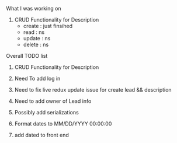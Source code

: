 What I was working on 
1) CRUD Functionality for Description
    - create : just finsihed
    - read : ns
    - update : ns
    - delete : ns



Overall TODO list

1) CRUD Functionality for Description

2) Need To add log in

3) Need to fix live redux update issue for create lead && description

4) Need to add owner of Lead info

5) Possibly add serializations

6) Format dates to MM/DD/YYYY 00:00:00

7) add dated to front end